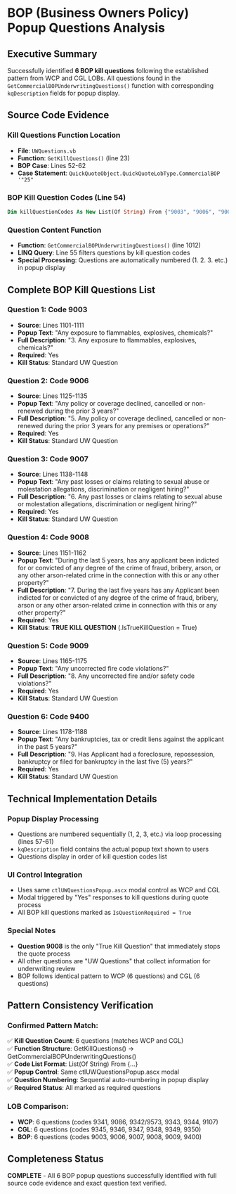 # BOP (Business Owners Policy) Popup Questions Analysis

## Executive Summary
Successfully identified **6 BOP kill questions** following the established pattern from WCP and CGL LOBs. All questions found in the `GetCommercialBOPUnderwritingQuestions()` function with corresponding `kqDescription` fields for popup display.

## Source Code Evidence

### Kill Questions Function Location
- **File**: `UWQuestions.vb`
- **Function**: `GetKillQuestions()` (line 23)
- **BOP Case**: Lines 52-62
- **Case Statement**: `QuickQuoteObject.QuickQuoteLobType.CommercialBOP '"25"`

### BOP Kill Question Codes (Line 54)
```vb
Dim killQuestionCodes As New List(Of String) From {"9003", "9006", "9007", "9008", "9009", "9400"}
```

### Question Content Function
- **Function**: `GetCommercialBOPUnderwritingQuestions()` (line 1012)
- **LINQ Query**: Line 55 filters questions by kill question codes
- **Special Processing**: Questions are automatically numbered (1. 2. 3. etc.) in popup display

## Complete BOP Kill Questions List

### Question 1: Code 9003
- **Source**: Lines 1101-1111
- **Popup Text**: "Any exposure to flammables, explosives, chemicals?"
- **Full Description**: "3. Any exposure to flammables, explosives, chemicals?"
- **Required**: Yes
- **Kill Status**: Standard UW Question

### Question 2: Code 9006
- **Source**: Lines 1125-1135  
- **Popup Text**: "Any policy or coverage declined, cancelled or non-renewed during the prior 3 years?"
- **Full Description**: "5. Any policy or coverage declined, cancelled or non-renewed during the prior 3 years for any premises or operations?"
- **Required**: Yes
- **Kill Status**: Standard UW Question

### Question 3: Code 9007
- **Source**: Lines 1138-1148
- **Popup Text**: "Any past losses or claims relating to sexual abuse or molestation allegations, discrimination or negligent hiring?"
- **Full Description**: "6. Any past losses or claims relating to sexual abuse or molestation allegations, discrimination or negligent hiring?"
- **Required**: Yes
- **Kill Status**: Standard UW Question

### Question 4: Code 9008
- **Source**: Lines 1151-1162
- **Popup Text**: "During the last 5 years, has any applicant been indicted for or convicted of any degree of the crime of fraud, bribery, arson, or any other arson-related crime in the connection with this or any other property?"
- **Full Description**: "7. During the last five years has any Applicant been indicted for or convicted of any degree of the crime of fraud, bribery, arson or any other arson-related crime in connection with this or any other property?"
- **Required**: Yes
- **Kill Status**: **TRUE KILL QUESTION** (.IsTrueKillQuestion = True)

### Question 5: Code 9009
- **Source**: Lines 1165-1175
- **Popup Text**: "Any uncorrected fire code violations?"
- **Full Description**: "8. Any uncorrected fire and/or safety code violations?"
- **Required**: Yes
- **Kill Status**: Standard UW Question

### Question 6: Code 9400
- **Source**: Lines 1178-1188
- **Popup Text**: "Any bankruptcies, tax or credit liens against the applicant in the past 5 years?"
- **Full Description**: "9. Has Applicant had a foreclosure, repossession, bankruptcy or filed for bankruptcy in the last five (5) years?"
- **Required**: Yes
- **Kill Status**: Standard UW Question

## Technical Implementation Details

### Popup Display Processing
- Questions are numbered sequentially (1, 2, 3, etc.) via loop processing (lines 57-61)
- `kqDescription` field contains the actual popup text shown to users
- Questions display in order of kill question codes list

### UI Control Integration  
- Uses same `ctlUWQuestionsPopup.ascx` modal control as WCP and CGL
- Modal triggered by "Yes" responses to kill questions during quote process
- All BOP kill questions marked as `IsQuestionRequired = True`

### Special Notes
- **Question 9008** is the only "True Kill Question" that immediately stops the quote process
- All other questions are "UW Questions" that collect information for underwriting review
- BOP follows identical pattern to WCP (6 questions) and CGL (6 questions)

## Pattern Consistency Verification

### Confirmed Pattern Match:
✅ **Kill Question Count**: 6 questions (matches WCP and CGL)  
✅ **Function Structure**: GetKillQuestions() → GetCommercialBOPUnderwritingQuestions()  
✅ **Code List Format**: List(Of String) From {...}  
✅ **Popup Control**: Same ctlUWQuestionsPopup.ascx modal  
✅ **Question Numbering**: Sequential auto-numbering in popup display  
✅ **Required Status**: All marked as required questions  

### LOB Comparison:
- **WCP**: 6 questions (codes 9341, 9086, 9342/9573, 9343, 9344, 9107)
- **CGL**: 6 questions (codes 9345, 9346, 9347, 9348, 9349, 9350) 
- **BOP**: 6 questions (codes 9003, 9006, 9007, 9008, 9009, 9400)

## Completeness Status
**COMPLETE** - All 6 BOP popup questions successfully identified with full source code evidence and exact question text verified.